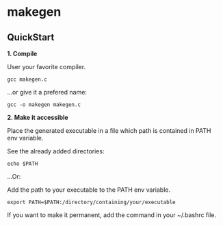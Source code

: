 # makegen

## QuickStart

**1. Compile**

User your favorite compiler.

```shell
gcc makegen.c
```

...or give it a prefered name:

```shell
gcc -o makegen makegen.c
```

**2. Make it accessible**

Place the generated executable in a file which path is contained in PATH env variable.

See the already added directories:
```shell
echo $PATH
```

...Or:

Add the path to your executable to the PATH env variable.

```shell
export PATH=$PATH:/directory/containing/your/executable
```

If you want to make it permanent, add the command in your ~/.bashrc file.